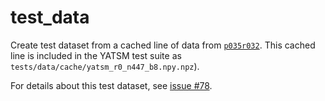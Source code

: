 # test_data

Create test dataset from a cached line of data from [`p035r032`](https://github.com/ceholden/landsat_stack#locations). This cached line is included in the YATSM test suite as `tests/data/cache/yatsm_r0_n447_b8.npy.npz`).

For details about this test dataset, see [issue #78](https://github.com/ceholden/yatsm/issues/78).
